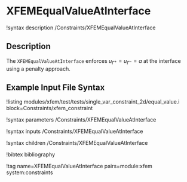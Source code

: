 # XFEMEqualValueAtInterface

!syntax description /Constraints/XFEMEqualValueAtInterface

## Description

The `XFEMEqualValueAtInterface` enforces $u_{\Gamma^+} = u_{\Gamma^-}= a$ at the interface using a penalty approach.

## Example Input File Syntax

!listing modules/xfem/test/tests/single_var_constraint_2d/equal_value.i block=Constraints/xfem_constraint

!syntax parameters /Constraints/XFEMEqualValueAtInterface

!syntax inputs /Constraints/XFEMEqualValueAtInterface

!syntax children /Constraints/XFEMEqualValueAtInterface

!bibtex bibliography

!tag name=XFEMEqualValueAtInterface pairs=module:xfem system:constraints
